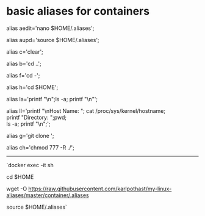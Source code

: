 
# basic aliases for containers 

alias aedit='nano $HOME/.aliases';

alias aupd='source $HOME/.aliases';

alias c='clear';

alias b='cd ..';

alias f='cd -';

alias h='cd $HOME';

alias la='printf "\n";ls -a; printf "\n"';

alias ll='printf "\nHost Name: "; cat /proc/sys/kernel/hostname; \
  printf "Directory: ";pwd; \
  ls -a; printf "\n";';

alias g='git clone ';

alias ch='chmod 777 -R ./';

------------------------
`docker exec -it <container-name> sh

cd $HOME

wget -O https://raw.githubusercontent.com/karlpothast/my-linux-aliases/master/container/.aliases

source $HOME/.aliases`
